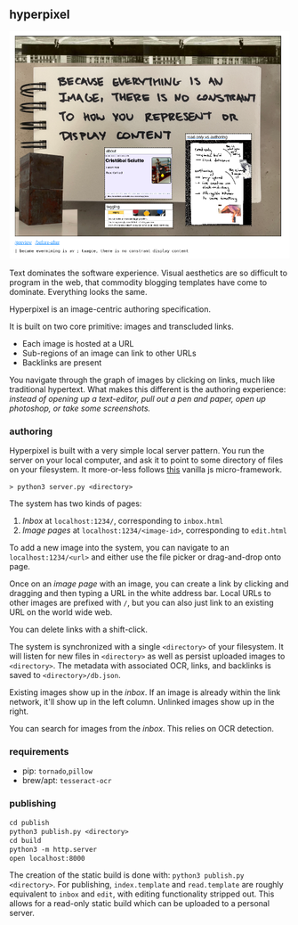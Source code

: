 ## hyperpixel

![Preview of system](static/preview.png)

Text dominates the software experience. Visual aesthetics are so difficult to
program in the web, that commodity blogging templates have come to dominate.
Everything looks the same.

Hyperpixel is an image-centric authoring specification.

It is built on two core primitive: images and transcluded links.
- Each image is hosted at a URL
- Sub-regions of an image can link to other URLs
- Backlinks are present

You navigate through the graph of images by clicking on links, much like
traditional hypertext. What makes this different is the authoring experience:
*instead of opening up a text-editor, pull out a pen and paper, open up
photoshop, or take some screenshots.*

### authoring

Hyperpixel is built with a very simple local server pattern. You run the server
on your local computer, and ask it to point to some directory of files on your
filesystem. It more-or-less follows
[this](https://gist.github.com/tobyshooters/5aa0b729e961661156f903817e56226b)
vanilla js micro-framework.

```
> python3 server.py <directory>
```

The system has two kinds of pages:
1. *Inbox* at `localhost:1234/`, corresponding to `inbox.html`
2. *Image pages* at `localhost:1234/<image-id>`, corresponding to `edit.html`

To add a new image into the system, you can navigate to an
`localhost:1234/<url>` and either use the file picker or drag-and-drop onto
page.

Once on an *image page* with an image, you can create a link by clicking and
dragging and then typing a URL in the white address bar. Local URLs to other
images are prefixed with `/`, but you can also just link to an existing URL on
the world wide web.

You can delete links with a shift-click.

The system is synchronized with a single `<directory>` of your filesystem. It
will listen for new files in `<directory>` as well as persist uploaded images
to `<directory>`. The metadata with associated OCR, links, and backlinks is
saved to `<directory>/db.json`.

Existing images show up in the *inbox*. If an image is already within the link
network, it'll show up in the left column. Unlinked images show up in the
right.

You can search for images from the *inbox*. This relies on OCR detection.


### requirements

- pip: `tornado`,`pillow`
- brew/apt: `tesseract-ocr`


### publishing

```
cd publish
python3 publish.py <directory>
cd build
python3 -m http.server
open localhost:8000
```

The creation of the static build is done with: `python3 publish.py
<directory>`. For publishing, `index.template` and `read.template` are roughly
equivalent to `inbox` and `edit`, with editing functionality stripped out. This
allows for a read-only static build which can be uploaded to a personal server.
